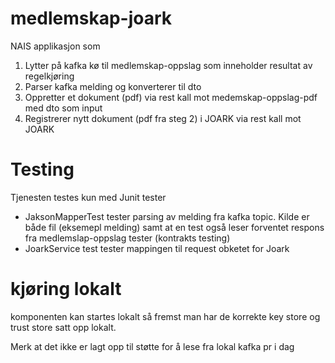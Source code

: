# medlemskap-joark
NAIS applikasjon som 
1. Lytter på kafka kø til medlemskap-oppslag som inneholder resultat av regelkjøring
2. Parser kafka melding og konverterer til dto
3. Oppretter et dokument (pdf) via rest kall mot medemskap-oppslag-pdf med dto som input
4. Registrerer nytt dokument (pdf fra steg 2) i JOARK via rest kall mot JOARK

# Testing
Tjenesten testes kun med Junit tester 
* JaksonMapperTest tester parsing av melding fra kafka topic. Kilde er både fil (eksemepl melding) 
samt at en test også leser forventet respons fra medlemslap-oppslag tester (kontrakts testing)
* JoarkService test tester mappingen til request obketet for Joark

# kjøring lokalt
komponenten kan startes lokalt så fremst man har de korrekte key store og trust store satt opp lokalt.

Merk at det ikke er lagt opp til støtte for å lese fra lokal kafka pr i dag